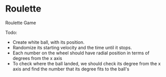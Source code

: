 # Roulette
Roulette Game

Todo:
- Create white ball, with its position.
- Randomize its starting velocity and the time until it stops.
- Each number on the wheel should have radial position in terms of degrees from the x axis
- To check where the ball landed, we should check its degree from the x axis and find the number that its degree fits to the ball's

